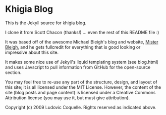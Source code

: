 Khigia Blog
===========

This is the Jekyll source for khigia blog.

I clone it from Scott Chacon (thanks!) ... even the rest of this README file :)


It was based off of the awesome Michael Bleigh's blog and website, [Mister Bleigh](http://www.mbleigh.com/), and he gets fullcredit for everything that is good looking or impressive about this site.

It makes some nice use of Jekyll's liquid templating system (see blog.html) and uses Javscript to pull information from GitHub for the open-source section.

You may feel free to re-use any part of the structure, design, and layout of this site; it is all licensed under the MIT License. However, the content of the site (blog posts and page content) is licensed under a Creative Commons Attribution license (you may use it, but must give attribution).

Copyright (c) 2009 Ludovic Coquelle. Rights reserved as indicated above.

